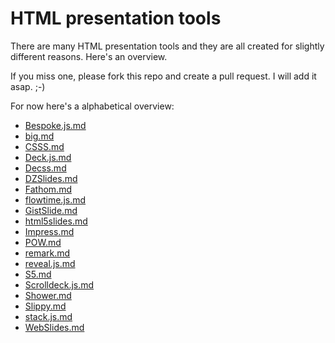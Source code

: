 # HTML presentation tools

There are many HTML presentation tools and they are all created for slightly different reasons.
Here's an overview.

If you miss one, please fork this repo and create a pull request.  I will add it asap. ;-)

For now here's a alphabetical overview:

* [Bespoke.js.md](Bespoke.js.md)
* [big.md](big.md)
* [CSSS.md](CSSS.md)
* [Deck.js.md](Deck.js.md)
* [Decss.md](Decss.md)
* [DZSlides.md](DZSlides.md)
* [Fathom.md](Fathom.md)
* [flowtime.js.md](flowtime.js.md)
* [GistSlide.md](GistSlide.md)
* [html5slides.md](html5slides.md)
* [Impress.md](Impress.md)
* [POW.md](POW.md)
* [remark.md](remark.md)
* [reveal.js.md](reveal.js.md)
* [S5.md](S5.md)
* [Scrolldeck.js.md](Scrolldeck.js.md)
* [Shower.md](Shower.md)
* [Slippy.md](Slippy.md)
* [stack.js.md](stack.js.md)
* [WebSlides.md](WebSlides.md)
